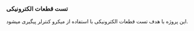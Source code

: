 ### تست قطعات الکترونیکی
این پروژه با هدف تست قطعات الکترونیکی با استفاده از میکرو کنترلر پیگیری میشود.
